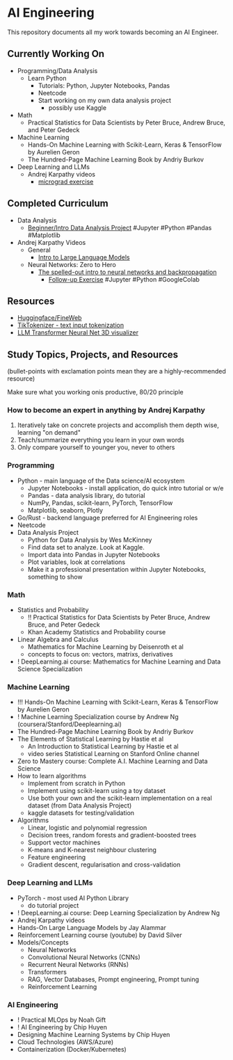 # AI Engineering

This repository documents all my work towards becoming an AI Engineer.

## Currently Working On

- Programming/Data Analysis
	- Learn Python
		- Tutorials: Python, Jupyter Notebooks, Pandas
		- Neetcode
		- Start working on my own data analysis project
			- possibly use Kaggle
- Math
	- Practical Statistics for Data Scientists by Peter Bruce, Andrew Bruce, and Peter Gedeck
- Machine Learning
	- Hands-On Machine Learning with Scikit-Learn, Keras & TensorFlow by Aurelien Geron
	- The Hundred-Page Machine Learning Book by Andriy Burkov
- Deep Learning and LLMs
	- Andrej Karpathy videos
		- [micrograd exercise](https://colab.research.google.com/drive/1FPTx1RXtBfc4MaTkf7viZZD4U2F9gtKN?usp=sharing#scrollTo=3Jx9fCXl5xHd)

## Completed Curriculum

- Data Analysis
	- [Beginner/Intro Data Analysis Project](https://letslearndatascience.com/data-analysis-project-in-python-jupyter/) #Jupyter #Python #Pandas #Matplotlib
- Andrej Karpathy Videos
	- General
		-  [Intro to Large Language Models](https://www.youtube.com/watch?v=zjkBMFhNj_g)
	-  Neural Networks: Zero to Hero
		-  [The spelled-out intro to neural networks and backpropagation](https://www.youtube.com/watch?v=VMj-3S1tku0)
			-  [Follow-up Exercise](https://colab.research.google.com/drive/1FPTx1RXtBfc4MaTkf7viZZD4U2F9gtKN?usp=sharing#scrollTo=3Jx9fCXl5xHd) #Jupyter #Python #GoogleColab

## Resources

- [Huggingface/FineWeb](https://huggingface.co/spaces/HuggingFaceFW/blogpost-fineweb-v1)
- [TikTokenizer - text input tokenization](https://tiktokenizer.vercel.app/)
- [LLM Transformer Neural Net 3D visualizer](https://bbycroft.net/llm)

## Study Topics, Projects, and Resources

(bullet-points with exclamation points mean they are a highly-recommended resource)

Make sure what you working onis productive, 80/20 principle

### How to become an expert in anything by Andrej Karpathy

1. Iteratively take on concrete projects and accomplish them depth wise, learning "on demand"
2. Teach/summarize everything you learn in your own words
3. Only compare yourself to younger you, never to others

### Programming

- Python - main language of the Data science/AI ecosystem
	- Jupyter Notebooks - install application, do quick intro tutorial or w/e
	- Pandas - data analysis library, do tutorial
	- NumPy, Pandas, scikit-learn, PyTorch, TensorFlow
	- Matplotlib, seaborn, Plotly
- Go/Rust - backend language preferred for AI Engineering roles
- Neetcode
- Data Analysis Project
	- Python for Data Analysis by Wes McKinney
	- Find data set to analyze. Look at Kaggle.
	- Import data into Pandas in Jupyter Notebooks
	- Plot variables, look at correlations
	- Make it a professional presentation within Jupyter Notebooks, something to show

### Math

- Statistics and Probability
	- !! Practical Statistics for Data Scientists by Peter Bruce, Andrew Bruce, and Peter Gedeck
	- Khan Academy Statistics and Probability course
- Linear Algebra and Calculus
	- Mathematics for Machine Learning by Deisenroth et al
	- concepts to focus on: vectors, matrixs, derivatives
- ! DeepLearning.ai course: Mathematics for Machine Learning and Data Science Specialization

### Machine Learning

- !!! Hands-On Machine Learning with Scikit-Learn, Keras & TensorFlow by Aurelien Geron
- ! Machine Learning Specialization course by Andrew Ng (coursera/Stanford/Deeplearning.ai)
- The Hundred-Page Machine Learning Book by Andriy Burkov
- The Elements of Statistical Learning by Hastie et al
	- An Introduction to Statistical Learning by Hastie et al
	- video series Statistical Learning on Stanford Online channel
- Zero to Mastery course: Complete A.I. Machine Learning and Data Science
- How to learn algorithms
	- Implement from scratch in Python
	- Implement using scikit-learn using a toy dataset
	- Use both your own and the scikit-learn implementation on a real dataset (from Data Analysis Project)
	- kaggle datasets for testing/validation 
- Algorithms
	- Linear, logistic and polynomial regression
	- Decision trees, random forests and gradient-boosted trees
	- Support vector machines
	- K-means and K-nearest neighbour clustering
	- Feature engineering
	- Gradient descent, regularisation and cross-validation

### Deep Learning and LLMs

- PyTorch - most used AI Python Library
	- do tutorial project
- ! DeepLearning.ai course: Deep Learning Specialization by Andrew Ng
- Andrej Karpathy videos
- Hands-On Large Language Models by Jay Alammar
- Reinforcement Learning course (youtube) by David Silver
- Models/Concepts
	- Neural Networks
	- Convolutional Neural Networks (CNNs)
	- Recurrent Neural Networks (RNNs)
	- Transformers
	- RAG, Vector Databases, Prompt engineering, Prompt tuning
	- Reinforcement Learning

### AI Engineering

- ! Practical MLOps by Noah Gift
- ! AI Engineering by Chip Huyen
- Designing Machine Learning Systems by Chip Huyen
- Cloud Technologies (AWS/Azure)
- Containerization (Docker/Kubernetes)